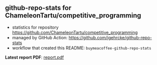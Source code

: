 ## github-repo-stats for ChameleonTartu/competitive_programming

- statistics for repository https://github.com/ChameleonTartu/competitive_programming
- managed by GitHub Action: https://github.com/jgehrcke/github-repo-stats
- workflow that created this README: `buymeacoffee-github-repo-stats`

**Latest report PDF**: [report.pdf](https://github.com/ChameleonTartu/buymeacoffee-github-repo-stats/raw/github-repo-stats/ChameleonTartu/competitive_programming/latest-report/report.pdf)

